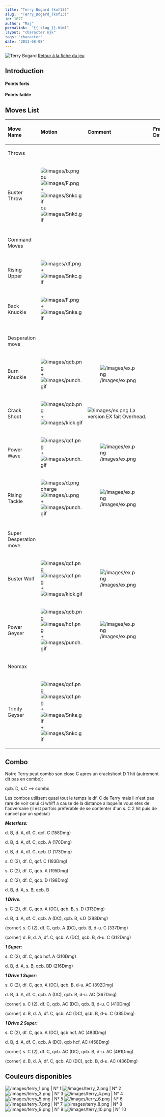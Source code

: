 ```yaml
---
title: "Terry Bogard (kof13)"
slug:  "Terry_Bogard_(kof13)"
id: 1077
author: "Maj"
permalink:  "{{ slug }}.html"
layout: "character.njk"
tags: "character"
date: "2011-08-08"
---
```


![Terry Bogard](/images/terrykof13.gif "Terry Bogard") [Retour à la
fiche du
jeu](http://basgrospoing.fr/wiki/index.php?title=The_King_of_Fighters_XIII)

## Introduction

#### Points forts

#### Points faible

## Moves List

<table>
<thead>
<tr class="header">
<th style="text-align: left;"><p>Move Name</p></th>
<th style="text-align: left;"><p>Motion</p></th>
<th style="text-align: left;"><p>Comment</p></th>
<th style="text-align: left;"><p>Frame Data</p></th>
<th style="text-align: left;"><p>Cancelable</p></th>
<th style="text-align: left;"><p>Damage LOW/HIGH/EX</p></th>
</tr>
</thead>
<tbody>
<tr class="odd">
<td style="text-align: left;"><p>Throws</p></td>
<td style="text-align: left;"></td>
<td style="text-align: left;"></td>
<td style="text-align: left;"></td>
<td style="text-align: left;"></td>
<td style="text-align: left;"></td>
</tr>
<tr class="even">
<td style="text-align: left;"><p>Buster Throw</p></td>
<td style="text-align: left;"><p><img src="/images/b.png"
title="/images/b.png" alt="/images/b.png" /> ou <img src="/images/F.png"
title="/images/F.png" alt="/images/F.png" /> + <img
src="/images/Snkc.gif" title="/images/Snkc.gif"
alt="/images/Snkc.gif" /> ou <img src="/images/Snkd.gif"
title="/images/Snkd.gif" alt="/images/Snkd.gif" /></p></td>
<td style="text-align: left;"></td>
<td style="text-align: left;"></td>
<td style="text-align: left;"></td>
<td style="text-align: left;"><p>100</p></td>
</tr>
<tr class="odd">
<td style="text-align: left;"></td>
<td style="text-align: left;"></td>
<td style="text-align: left;"></td>
<td style="text-align: left;"></td>
<td style="text-align: left;"></td>
<td style="text-align: left;"></td>
</tr>
<tr class="even">
<td style="text-align: left;"><p>Command Moves</p></td>
<td style="text-align: left;"></td>
<td style="text-align: left;"></td>
<td style="text-align: left;"></td>
<td style="text-align: left;"></td>
<td style="text-align: left;"></td>
</tr>
<tr class="odd">
<td style="text-align: left;"><p>Rising Upper</p></td>
<td style="text-align: left;"><p><img src="/images/df.png"
title="/images/df.png" alt="/images/df.png" /> + <img
src="/images/Snkc.gif" title="/images/Snkc.gif"
alt="/images/Snkc.gif" /></p></td>
<td style="text-align: left;"></td>
<td style="text-align: left;"></td>
<td style="text-align: left;"></td>
<td style="text-align: left;"><p>60</p></td>
</tr>
<tr class="even">
<td style="text-align: left;"><p>Back Knuckle</p></td>
<td style="text-align: left;"><p><img src="/images/F.png"
title="/images/F.png" alt="/images/F.png" /> + <img
src="/images/Snka.gif" title="/images/Snka.gif"
alt="/images/Snka.gif" /></p></td>
<td style="text-align: left;"></td>
<td style="text-align: left;"></td>
<td style="text-align: left;"></td>
<td style="text-align: left;"><p>80</p></td>
</tr>
<tr class="odd">
<td style="text-align: left;"></td>
<td style="text-align: left;"></td>
<td style="text-align: left;"></td>
<td style="text-align: left;"></td>
<td style="text-align: left;"></td>
<td style="text-align: left;"></td>
</tr>
<tr class="even">
<td style="text-align: left;"><p>Desperation move</p></td>
<td style="text-align: left;"></td>
<td style="text-align: left;"></td>
<td style="text-align: left;"></td>
<td style="text-align: left;"></td>
<td style="text-align: left;"></td>
</tr>
<tr class="odd">
<td style="text-align: left;"><p>Burn Knuckle</p></td>
<td style="text-align: left;"><p><img src="/images/qcb.png"
title="/images/qcb.png" alt="/images/qcb.png" /> + <img
src="/images/punch.gif" title="/images/punch.gif"
alt="/images/punch.gif" /></p></td>
<td style="text-align: left;"><figure>
<img src="/images/ex.png" title="/images/ex.png" alt="/images/ex.png" />
<figcaption aria-hidden="true">/images/ex.png</figcaption>
</figure></td>
<td style="text-align: left;"></td>
<td style="text-align: left;"></td>
<td style="text-align: left;"><p>75 / 90<br />
160</p></td>
</tr>
<tr class="even">
<td style="text-align: left;"><p>Crack Shoot</p></td>
<td style="text-align: left;"><p><img src="/images/qcb.png"
title="/images/qcb.png" alt="/images/qcb.png" /> + <img
src="/images/kick.gif" title="/images/kick.gif"
alt="/images/kick.gif" /></p></td>
<td style="text-align: left;"><p><img src="/images/ex.png"
title="/images/ex.png" alt="/images/ex.png" /> La version EX fait
Overhead.</p></td>
<td style="text-align: left;"></td>
<td style="text-align: left;"></td>
<td style="text-align: left;"><p>40(2 fois) / 40(4 fois)<br />
120</p></td>
</tr>
<tr class="odd">
<td style="text-align: left;"><p>Power Wave</p></td>
<td style="text-align: left;"><p><img src="/images/qcf.png"
title="/images/qcf.png" alt="/images/qcf.png" /> + <img
src="/images/punch.gif" title="/images/punch.gif"
alt="/images/punch.gif" /></p></td>
<td style="text-align: left;"><figure>
<img src="/images/ex.png" title="/images/ex.png" alt="/images/ex.png" />
<figcaption aria-hidden="true">/images/ex.png</figcaption>
</figure></td>
<td style="text-align: left;"></td>
<td style="text-align: left;"></td>
<td style="text-align: left;"><p>60<br />
127</p></td>
</tr>
<tr class="even">
<td style="text-align: left;"><p>Rising Tackle</p></td>
<td style="text-align: left;"><p><img src="/images/d.png"
title="/images/d.png" alt="/images/d.png" />charge<img
src="/images/u.png" title="/images/u.png" alt="/images/u.png" /> + <img
src="/images/punch.gif" title="/images/punch.gif"
alt="/images/punch.gif" /></p></td>
<td style="text-align: left;"><figure>
<img src="/images/ex.png" title="/images/ex.png" alt="/images/ex.png" />
<figcaption aria-hidden="true">/images/ex.png</figcaption>
</figure></td>
<td style="text-align: left;"></td>
<td style="text-align: left;"></td>
<td style="text-align: left;"><p>74 / 122<br />
167</p></td>
</tr>
<tr class="odd">
<td style="text-align: left;"></td>
<td style="text-align: left;"></td>
<td style="text-align: left;"></td>
<td style="text-align: left;"></td>
<td style="text-align: left;"></td>
<td style="text-align: left;"></td>
</tr>
<tr class="even">
<td style="text-align: left;"><p>Super Desperation move</p></td>
<td style="text-align: left;"></td>
<td style="text-align: left;"></td>
<td style="text-align: left;"></td>
<td style="text-align: left;"></td>
<td style="text-align: left;"></td>
</tr>
<tr class="odd">
<td style="text-align: left;"><p>Buster Wolf</p></td>
<td style="text-align: left;"><p><img src="/images/qcf.png"
title="/images/qcf.png" alt="/images/qcf.png" /><img
src="/images/qcf.png" title="/images/qcf.png" alt="/images/qcf.png" /> +
<img src="/images/kick.gif" title="/images/kick.gif"
alt="/images/kick.gif" /></p></td>
<td style="text-align: left;"><figure>
<img src="/images/ex.png" title="/images/ex.png" alt="/images/ex.png" />
<figcaption aria-hidden="true">/images/ex.png</figcaption>
</figure></td>
<td style="text-align: left;"></td>
<td style="text-align: left;"></td>
<td style="text-align: left;"><p>180<br />
300</p></td>
</tr>
<tr class="even">
<td style="text-align: left;"><p>Power Geyser</p></td>
<td style="text-align: left;"><p><img src="/images/qcb.png"
title="/images/qcb.png" alt="/images/qcb.png" /><img
src="/images/hcf.png" title="/images/hcf.png" alt="/images/hcf.png" /> +
<img src="/images/punch.gif" title="/images/punch.gif"
alt="/images/punch.gif" /></p></td>
<td style="text-align: left;"><figure>
<img src="/images/ex.png" title="/images/ex.png" alt="/images/ex.png" />
<figcaption aria-hidden="true">/images/ex.png</figcaption>
</figure></td>
<td style="text-align: left;"></td>
<td style="text-align: left;"></td>
<td style="text-align: left;"><p>210<br />
360</p></td>
</tr>
<tr class="odd">
<td style="text-align: left;"><p>Neomax</p></td>
<td style="text-align: left;"></td>
<td style="text-align: left;"></td>
<td style="text-align: left;"></td>
<td style="text-align: left;"></td>
<td style="text-align: left;"></td>
</tr>
<tr class="even">
<td style="text-align: left;"><p>Trinity Geyser</p></td>
<td style="text-align: left;"><p><img src="/images/qcf.png"
title="/images/qcf.png" alt="/images/qcf.png" /><img
src="/images/qcf.png" title="/images/qcf.png" alt="/images/qcf.png" /> +
<img src="/images/Snka.gif" title="/images/Snka.gif"
alt="/images/Snka.gif" />+<img src="/images/Snkc.gif"
title="/images/Snkc.gif" alt="/images/Snkc.gif" /></p></td>
<td style="text-align: left;"></td>
<td style="text-align: left;"></td>
<td style="text-align: left;"></td>
<td style="text-align: left;"><p>450</p></td>
</tr>
</tbody>
</table>

## Combo

Notre Terry peut combo son close C apres un crackshoot D 1 hit
(autrement dit pas en combo):

qcb. D, s.C ==\> combo

Les combos utilisent quasi tout le temps le df. C de Terry mais il n'est
pas rare de voir celui ci whiff a cause de la distance a laquelle vous
etes de l'adversaire (il est parfois préférable de se contenter d'un s.
C 2 hit puis de cancel par un spécial)

***Meterless:***

d\. B, d. A, df. C, qcf. C (158Dmg)

d\. B, d. A, df. C, qcb. A (170Dmg)

d\. B, d. A, df. C, qcb. D (173Dmg)

s\. C (2), df. C, qcf. C (183Dmg)

s\. C (2), df. C, qcb. A (195Dmg)

s\. C (2), df. C, qcb. D (198Dmg)

d\. B, d. A, s. B, qcb. B

***1 Drive:***

s\. C (2), df. C, qcb. A (DC), qcb. B, s. D (313Dmg)

d\. B, d. A, df. C, qcb. A (DC), qcb. B, s.D (288Dmg)

(corner) s. C (2), df. C, qcb. A (DC), qcb. B, d-u. C (337Dmg)

(corner) d. B, d. A, df. C, qcb. A (DC), qcb. B, d-u. C (312Dmg)

***1 Super:***

s\. C (2), df. C, qcb hcf. A (310Dmg)

d\. B, d. A, s. B, qcb. BD (216Dmg)

***1 Drive 1 Super:***

s\. C (2), df. C, qcb. A (DC), qcb. B, d-u. AC (392Dmg)

d\. B, d. A, df. C, qcb. A (DC), qcb. B, d-u. AC (367Dmg)

(corner) s. C (2), df. C, qcb. AC (DC), qcb. B, d-u. C (410Dmg)

(corner) d. B, d. A, df. C, qcb. AC (DC), qcb. B, d-u. C (385Dmg)

***1 Drive 2 Super:***

s\. C (2), df. C, qcb. A (DC), qcb hcf. AC (483Dmg)

d\. B, d. A, df. C, qcb. A (DC), qcb hcf. AC (458Dmg)

(corner) s. C (2), df. C, qcb. AC (DC), qcb. B, d-u. AC (461Dmg)

(corner) d. B, d. A, df. C, qcb. AC (DC), qcb. B, d-u. AC (436Dmg)

## Couleurs disponibles

![](/images/terry_1.png "/images/terry_1.png") \| N° 1
![](/images/terry_2.png "/images/terry_2.png") \| N° 2
![](/images/terry_3.png "/images/terry_3.png") \| N° 3
![](/images/terry_4.png "/images/terry_4.png") \| N° 4
![](/images/terry_5.png "/images/terry_5.png") \| N° 5
![](/images/terry_6.png "/images/terry_6.png") \| N° 6
![](/images/terry_7.png "/images/terry_7.png") \| N° 7
![](/images/terry_8.png "/images/terry_8.png") \| N° 8
![](/images/terry_9.png "/images/terry_9.png") \| N° 9
![](/images/terry_10.png "/images/terry_10.png") \| N° 10
